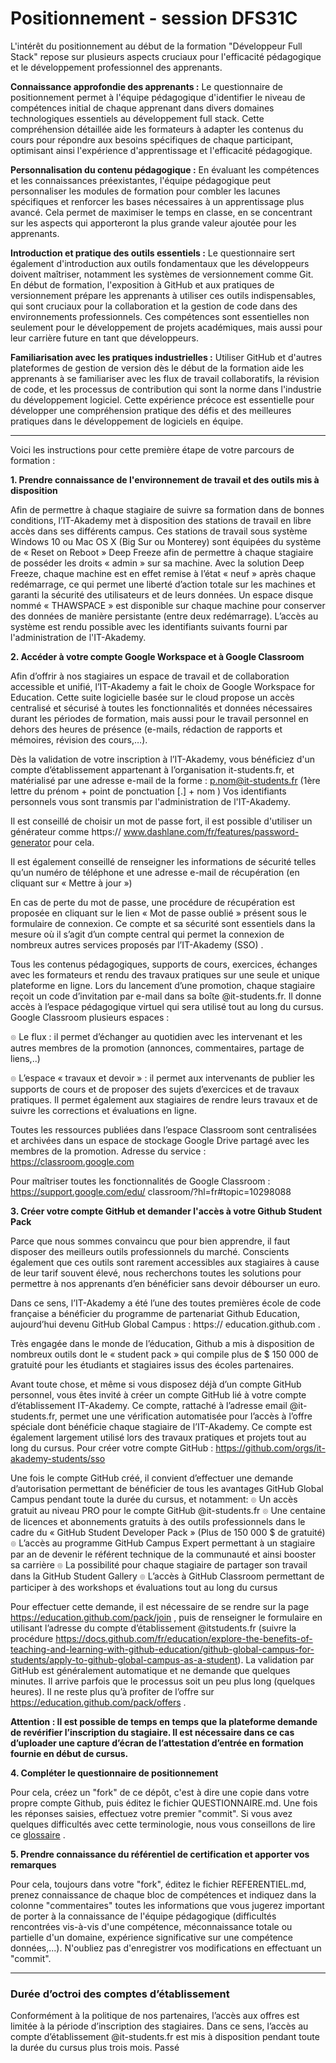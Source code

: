 # Positionnement - session DFS31C

L'intérêt du positionnement au début de la formation "Développeur Full Stack" repose sur plusieurs aspects cruciaux pour l'efficacité pédagogique et le développement professionnel des apprenants.

**Connaissance approfondie des apprenants :**
Le questionnaire de positionnement permet à l'équipe pédagogique d'identifier le niveau de compétences initial de chaque apprenant dans divers domaines technologiques essentiels au développement full stack. Cette compréhension détaillée aide les formateurs à adapter les contenus du cours pour répondre aux besoins spécifiques de chaque participant, optimisant ainsi l'expérience d'apprentissage et l'efficacité pédagogique.

**Personnalisation du contenu pédagogique :**
En évaluant les compétences et les connaissances préexistantes, l'équipe pédagogique peut personnaliser les modules de formation pour combler les lacunes spécifiques et renforcer les bases nécessaires à un apprentissage plus avancé. Cela permet de maximiser le temps en classe, en se concentrant sur les aspects qui apporteront la plus grande valeur ajoutée pour les apprenants.

**Introduction et pratique des outils essentiels :**
Le questionnaire sert également d'introduction aux outils fondamentaux que les développeurs doivent maîtriser, notamment les systèmes de versionnement comme Git. En début de formation, l'exposition à GitHub et aux pratiques de versionnement prépare les apprenants à utiliser ces outils indispensables, qui sont cruciaux pour la collaboration et la gestion de code dans des environnements professionnels. Ces compétences sont essentielles non seulement pour le développement de projets académiques, mais aussi pour leur carrière future en tant que développeurs.

**Familiarisation avec les pratiques industrielles :**
Utiliser GitHub et d'autres plateformes de gestion de version dès le début de la formation aide les apprenants à se familiariser avec les flux de travail collaboratifs, la révision de code, et les processus de contribution qui sont la norme dans l'industrie du développement logiciel. Cette expérience précoce est essentielle pour développer une compréhension pratique des défis et des meilleures pratiques dans le développement de logiciels en équipe.

---

Voici les instructions pour cette première étape de votre parcours de formation : 

**1. Prendre connaissance de l'environnement de travail et des outils mis à disposition**

Afin de permettre à chaque stagiaire de suivre sa formation dans de bonnes conditions, l’IT-Akademy met
à disposition des stations de travail en libre accès dans ses différents campus. Ces stations de travail sous
système Windows 10 ou Mac OS X (Big Sur ou Monterey) sont équipées du système de « Reset on
Reboot » Deep Freeze afin de permettre à chaque stagiaire de posséder les droits « admin » sur sa
machine. Avec la solution Deep Freeze, chaque machine est en effet remise à l’état « neuf » après chaque
redémarrage, ce qui permet une liberté d’action totale sur les machines et garanti la sécurité des
utilisateurs et de leurs données. Un espace disque nommé « THAWSPACE » est disponible sur chaque
machine pour conserver des données de manière persistante (entre deux redémarrage).
L’accès au système est rendu possible avec les identifiants suivants fourni par l'administration de l'IT-Akademy.


**2. Accéder à votre compte Google Workspace et à Google Classroom**

Afin d’offrir à nos stagiaires un espace de travail et de collaboration accessible et unifié, l’IT-Akademy a fait
le choix de Google Workspace for Education. Cette suite logicielle basée sur le cloud propose un accès
centralisé et sécurisé à toutes les fonctionnalités et données nécessaires durant les périodes de formation,
mais aussi pour le travail personnel en dehors des heures de présence (e-mails, rédaction de rapports et
mémoires, révision des cours,…).

Dès la validation de votre inscription à l’IT-Akademy, vous bénéficiez d'un compte d’établissement
appartenant à l’organisation it-students.fr, et matérialisé par une adresse e-mail de la forme :
p.nom@it-students.fr (1ère lettre du prénom + point de ponctuation [.] + nom )
Vos identifiants personnels vous sont transmis par l'administration de l'IT-Akademy.

Il est conseillé de choisir un mot de passe fort, il est possible d'utiliser un générateur comme https://
www.dashlane.com/fr/features/password-generator pour cela.

Il est également conseillé de renseigner les informations de sécurité telles qu’un numéro de téléphone et
une adresse e-mail de récupération (en cliquant sur « Mettre à jour »)

En cas de perte du mot de passe, une procédure de récupération est proposée en cliquant sur le lien
« Mot de passe oublié » présent sous le formulaire de connexion.
Ce compte et sa sécurité sont essentiels dans la mesure où il s’agit d’un compte central qui permet la
connexion de nombreux autres services proposés par l’IT-Akademy (SSO) .

Tous les contenus pédagogiques, supports de cours, exercices, échanges avec les formateurs et rendu
des travaux pratiques sur une seule et unique plateforme en ligne.
Lors du lancement d’une promotion, chaque stagiaire reçoit un code d’invitation par e-mail dans sa boîte
@it-students.fr. Il donne accès à l’espace pédagogique virtuel qui sera utilisé tout au long du cursus.
Google Classroom plusieurs espaces :

๏ Le flux : il permet d’échanger au quotidien avec les intervenant et les autres membres de la promotion
(annonces, commentaires, partage de liens,..)

๏ L’espace « travaux et devoir » : il permet aux intervenants de publier les supports de cours et de
proposer des sujets d’exercices et de travaux pratiques. Il permet également aux stagiaires de rendre
leurs travaux et de suivre les corrections et évaluations en ligne.

  Toutes les ressources publiées dans l’espace Classroom sont centralisées et archivées dans un espace de
stockage Google Drive partagé avec les membres de la promotion.
Adresse du service : https://classroom.google.com

Pour maîtriser toutes les fonctionnalités de Google Classroom : https://support.google.com/edu/
classroom/?hl=fr#topic=10298088

**3. Créer votre compte GitHub et demander l'accès à votre Github Student Pack**

Parce que nous sommes convaincu que pour bien apprendre, il faut disposer des meilleurs outils
professionnels du marché. Conscients également que ces outils sont rarement accessibles aux stagiaires à
cause de leur tarif souvent élevé, nous recherchons toutes les solutions pour permettre à nos apprenants
d’en bénéficier sans devoir débourser un euro.

Dans ce sens, l’IT-Akademy a été l’une des toutes premières école de code française a bénéficier du
programme de partenariat Github Education, aujourd’hui devenu GitHub Global Campus : https://
education.github.com .

Très engagée dans le monde de l’éducation, Github a mis à disposition de nombreux outils dont le
« student pack » qui compile plus de $ 150 000 de gratuité pour les étudiants et stagiaires issus des
écoles partenaires.

Avant toute chose, et même si vous disposez déjà d’un compte GitHub personnel, vous êtes invité à
créer un compte GitHub lié à votre compte d’établissement IT-Akademy. Ce compte, rattaché à l’adresse email
@it-students.fr, permet une une vérification automatisée pour l’accès à l’offre spéciale dont bénéficie
chaque stagiaire de l’IT-Akademy. Ce compte est également largement utilisé lors des travaux pratiques
et projets tout au long du cursus.
Pour créer votre compte GitHub : https://github.com/orgs/it-akademy-students/sso 

Une fois le compte GitHub créé, il convient d’effectuer une demande d’autorisation permettant de
bénéficier de tous les avantages GitHub Global Campus pendant toute la durée du cursus, et
notamment:
๏ Un accès gratuit au niveau PRO pour le compte GitHub @it-students.fr
๏ Une centaine de licences et abonnements gratuits à des outils professionnels dans le cadre du
« GitHub Student Developer Pack » (Plus de 150 000 $ de gratuité)
๏ L’accès au programme GitHub Campus Expert permettant à un stagiaire par an de devenir le référent
technique de la communauté et ainsi booster sa carrière
๏ La possibilité pour chaque stagiaire de partager son travail dans la GitHub Student Gallery
๏ L’accès à GitHub Classroom permettant de participer à des workshops et évaluations tout au long du
cursus

Pour effectuer cette demande, il est nécessaire de se rendre sur la page https://education.github.com/pack/join ,
puis de renseigner le formulaire en utilisant l’adresse du compte d’établissement @itstudents.fr 
(suivre la procédure https://docs.github.com/fr/education/explore-the-benefits-of-teaching-and-learning-with-github-education/github-global-campus-for-students/apply-to-github-global-campus-as-a-student).
La validation par GitHub est généralement automatique et ne demande que quelques minutes. Il arrive
parfois que le processus soit un peu plus long (quelques heures). Il ne reste plus qu’à profiter de l’offre
sur https://education.github.com/pack/offers .

**Attention : Il est possible de temps en temps que la plateforme demande de revérifier l’inscription du
stagiaire. Il est nécessaire dans ce cas d’uploader une capture d’écran de l’attestation d’entrée en
formation fournie en début de cursus.**

**4. Compléter le questionnaire de positionnement**

Pour cela, créez un "fork" de ce dépôt, c'est à dire une copie dans votre propre compte Github, puis éditez le fichier QUESTIONNAIRE.md. Une fois les réponses saisies, effectuez votre premier "commit". 
Si vous avez quelques difficultés avec cette terminologie, nous vous conseillons de lire ce [glossaire](https://docs.github.com/fr/get-started/learning-about-github/github-glossary) .

**5. Prendre connaissance du référentiel de certification et apporter vos remarques**

Pour cela, toujours dans votre "fork", éditez le fichier REFERENTIEL.md, prenez connaissance de chaque bloc de compétences et indiquez dans la colonne "commentaires" toutes les informations que vous jugerez important de porter à la connaissance de l'équipe pédagogique (difficultés rencontrées vis-à-vis d'une compétence, méconnaissance totale ou partielle d'un domaine, expérience significative sur une compétence données,...). N'oubliez pas d'enregistrer vos modifications en effectuant un "commit".

---

### Durée d’octroi des comptes d’établissement

Conformément à la politique de nos partenaires, l’accès aux offres est limitée à la période d’inscription
des stagiaires. Dans ce sens, l’accès au compte d’établissement @it-students.fr est mis à disposition
pendant toute la durée du cursus plus trois mois. Passé
